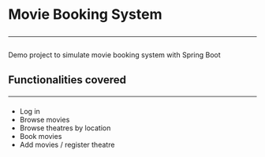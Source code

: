 # Movie Booking System <hr />
Demo project to simulate movie booking system with Spring Boot

## Functionalities covered <hr  />
* Log in
* Browse movies
* Browse theatres by location
* Book movies
* Add movies / register theatre


